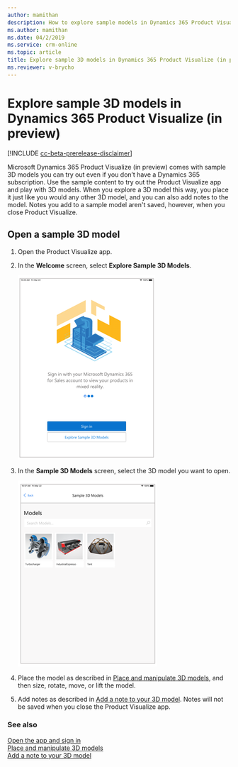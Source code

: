 ```yaml
---
author: mamithan
description: How to explore sample models in Dynamics 365 Product Visualize (in preview) 
ms.author: mamithan
ms.date: 04/2/2019
ms.service: crm-online
ms.topic: article
title: Explore sample 3D models in Dynamics 365 Product Visualize (in preview)
ms.reviewer: v-brycho
---
```


# Explore sample 3D models in Dynamics 365 Product Visualize (in preview)

[!INCLUDE [cc-beta-prerelease-disclaimer](../includes/cc-beta-prerelease-disclaimer.md)]

Microsoft Dynamics 365 Product Visualize (in preview) comes with sample 3D models you can try out even if you don’t have a Dynamics 365 subscription. Use the sample content to try out the Product Visualize app and play with 3D models. When you explore a 3D model this way, you place it just like you would any other 3D model, and you can also add notes to the model. Notes you add to a sample model aren't saved, however, when you close Product Visualize.

## Open a sample 3D model

1.	Open the Product Visualize app.

2.	In the **Welcome** screen, select **Explore Sample 3D Models**. 

     ![Welcome screen](media/welcome.PNG "Welcome screen")
  
3.	In the **Sample 3D Models** screen, select the 3D model you want to open.

     ![Sample 3D Models screen](media/3D-models.PNG "Sample 3D Models screen")
 
4.	Place the model as described in [Place and manipulate 3D models](manipulate-models.md), and then size, rotate, move, or lift the model.

5.	Add notes as described in [Add a note to your 3D model](add-note.md). Notes will not be saved when you close the Product Visualize app. 

### See also

[Open the app and sign in](sign-in.md)<br>
[Place and manipulate 3D models](manipulate-models.md)<br>
[Add a note to your 3D model](add-note.md)<br>
